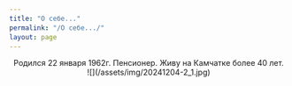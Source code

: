 ```yaml
---
title: "О себе..."
permalink: "/О себе.../"
layout: page
---
```


<center>Родился 22 января 1962г. Пенсионер. Живу на Камчатке более 40 лет.</center>

<center>![](/assets/img/20241204-2_1.jpg)</center>
